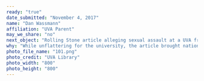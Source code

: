 ```yaml
---
ready: "true"
date_submitted: "November 4, 2017"
name: "Dan Wassmann"
affiliation: "UVA Parent"
may_we_share: "no"
next_object: "Rolling Stone article alleging sexual assault at a UVA frat"
why: "While unflattering for the university, the article brought nationwide attention to UVA and jump-started a national debate on sexual  violence and journalistic ethics."
photo_file_name: "101.png"
photo_credit: "UVA Library"
photo_width: "800"
photo_height: "800"
---
```

